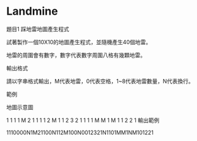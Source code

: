 # Landmine
題目1 踩地雷地圖產生程式

試著製作一個10X10的地圖產生程式，並隨機產生40個地雷。

地雷的周圍會有數字，數字代表數字周圍八格有幾顆地雷。

輸出格式

請以字串格式輸出，M代表地雷，0代表空格，1~8代表地雷數量，N代表換行。

範例

地圖示意圖

1	1	1
1	M	2	1	1
1	1	2	M	1
1	2	3	2	1
1	1		1	M	M	1
M	1		1	2	2	1
輸出範例

1110000N1M21100N112M100N0012321N1101MM1NM101221